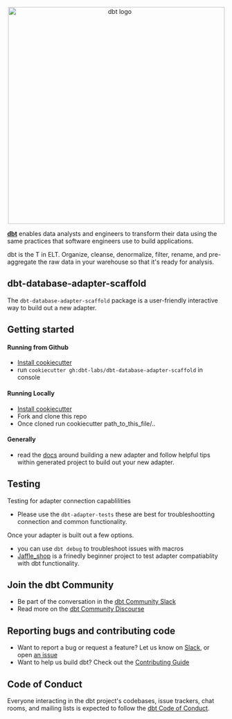 <p align="center">
  <img src="https://raw.githubusercontent.com/dbt-labs/dbt/ec7dee39f793aa4f7dd3dae37282cc87664813e4/etc/dbt-logo-full.svg" alt="dbt logo" width="500"/>
</p>

**[dbt](https://www.getdbt.com/)** enables data analysts and engineers to transform their data using the same practices that software engineers use to build applications.

dbt is the T in ELT. Organize, cleanse, denormalize, filter, rename, and pre-aggregate the raw data in your warehouse so that it's ready for analysis.

## dbt-database-adapter-scaffold
The `dbt-database-adapter-scaffold` package is a user-friendly interactive way to build out a new adapter.

## Getting started

#### Running from Github
- [Install cookiecutter](https://cookiecutter.readthedocs.io/en/1.7.2/installation.html)
- run `cookiecutter gh:dbt-labs/dbt-database-adapter-scaffold` in console

#### Running Locally
- [Install cookiecutter](https://cookiecutter.readthedocs.io/en/1.7.2/installation.html)
- Fork and clone this repo
- Once cloned run cookiecutter path_to_this_file/..

#### Generally
- read the [docs](https://docs.getdbt.com/docs/contributing/building-a-new-adapter) around building a new adapter and follow helpful tips within generated project to build out your new adapter.

## Testing
Testing for adapter connection capablilities
- Please use the `dbt-adapter-tests` these are best for troubleshootting connection and common functionality.

Once your adapter is built out a few options.
- you can use `dbt debug` to troubleshoot issues with macros
- [Jaffle_shop](https://docs.getdbt.com/tutorial/setting-up) is a frinedly beginner project to test adapter compatiablity with dbt functionality.


## Join the dbt Community

- Be part of the conversation in the [dbt Community Slack](http://community.getdbt.com/)
- Read more on the [dbt Community Discourse](https://discourse.getdbt.com)

## Reporting bugs and contributing code

- Want to report a bug or request a feature? Let us know on [Slack](http://community.getdbt.com/), or open [an issue](https://github.com/dbt-labs/dbt-redshift/issues/new)
- Want to help us build dbt? Check out the [Contributing Guide](https://github.com/dbt-labs/dbt/blob/HEAD/CONTRIBUTING.md)

## Code of Conduct

Everyone interacting in the dbt project's codebases, issue trackers, chat rooms, and mailing lists is expected to follow the [dbt Code of Conduct](https://community.getdbt.com/code-of-conduct).
